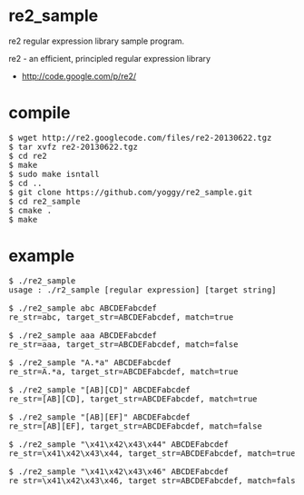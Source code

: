 re2_sample
========
re2 regular expression library sample program.

re2 - an efficient, principled regular expression library
* http://code.google.com/p/re2/

compile
========
<pre>
$ wget http://re2.googlecode.com/files/re2-20130622.tgz
$ tar xvfz re2-20130622.tgz
$ cd re2
$ make
$ sudo make isntall
$ cd ..
$ git clone https://github.com/yoggy/re2_sample.git
$ cd re2_sample
$ cmake . 
$ make
</pre>

example
========

<pre>
$ ./re2_sample
usage : ./r2_sample [regular expression] [target string]

$ ./re2_sample abc ABCDEFabcdef
re_str=abc, target_str=ABCDEFabcdef, match=true

$ ./re2_sample aaa ABCDEFabcdef
re_str=aaa, target_str=ABCDEFabcdef, match=false

$ ./re2_sample "A.*a" ABCDEFabcdef
re_str=A.*a, target_str=ABCDEFabcdef, match=true

$ ./re2_sample "[AB][CD]" ABCDEFabcdef
re_str=[AB][CD], target_str=ABCDEFabcdef, match=true

$ ./re2_sample "[AB][EF]" ABCDEFabcdef
re_str=[AB][EF], target_str=ABCDEFabcdef, match=false

$ ./re2_sample "\x41\x42\x43\x44" ABCDEFabcdef
re_str=\x41\x42\x43\x44, target_str=ABCDEFabcdef, match=true

$ ./re2_sample "\x41\x42\x43\x46" ABCDEFabcdef
re_str=\x41\x42\x43\x46, target_str=ABCDEFabcdef, match=false
</pre>

